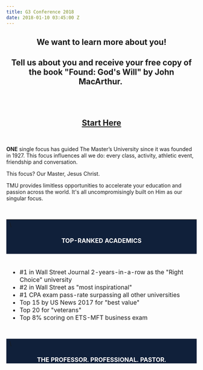 ```yaml
---
title: G3 Conference 2018
date: 2018-01-10 03:45:00 Z
---
```


<h2 style="text-align: center;">We want to learn more about you!</h2>
<h2 style="text-align: center;">Tell us about you  and receive your free copy of the book "Found: God's Will" by John MacArthur. </h2>
<h2 style="text-align: center;"> </h2>
<h2 style="text-align: center;"><a href="https://masters.tfaforms.net/217737">Start Here</a></h2>
<p> </p>
<p><strong>ONE</strong> single focus has guided The Master’s University since it was founded in 1927. This focus influences all we do: every class, activity, athletic event, friendship and conversation.</p>
<p>This focus? Our Master, Jesus Christ.</p>
<p>TMU provides limitless opportunities to accelerate your education and passion across the world. It's all uncompromisingly built on Him as our singular focus.</p>
<p> </p>
<table style="height: 380px; margin-left: auto; margin-right: auto;" width="669">
<tbody>
<tr>
<td style="width: 660px; background-color: #10203a;">\
<h4 style="text-align: center;"><span style="color: #ffffff;">TOP-RANKED ACADEMICS</span></h4>
</td>
</tr>
<tr>
<td style="width: 660px;"><br />
<ul>
<li>#1 in Wall Street Journal 2-years-in-a-row as the "Right Choice" university</li>
<li>#2 in Wall Street as "most inspirational"</li>
<li>#1 CPA exam pass-rate surpassing all other universities</li>
<li>Top 15 by US News 2017 for "best value"</li>
<li>Top 20 for "veterans"</li>
<li>Top 8% scoring on ETS-MFT business exam</li>
</ul>
</td>
</tr>
<tr>
<td style="width: 660px;"> </td>
</tr>
<tr>
<td style="width: 660px; background-color: #10203a;">\
<h4 style="text-align: center;"><span style="color: #ffffff;">THE PROFESSOR. PROFESSIONAL. PASTOR.</span></h4>
</td>
</tr>
<tr>
<td style="width: 660px;">Highly academically qualified and carefully selected professors teach all TMU classes through a Biblical perspective, usually in small class sizes meaning you receive the valuable individual guidance to accelerate your learning. Professors have real-world experience in their fields allowing them to create high-impact, in-demand curriculum. Many of our faculty also serve in various ministries in their churches and communities, therefore bringing their spiritual leadership skills into the classroom.</td>
</tr>
<tr>
<td style="width: 660px;"> </td>
</tr>
<tr>
<td style="width: 660px; background-color: #10203a;">\
<h4 style="text-align: center;"><span style="color: #ffffff;">CAREER ACCELERATION</span></h4>
</td>
</tr>
<tr>
<td style="width: 660px;">
<p>100\+ in-demand career paths offered across 13\+ majors including the new BA in <em>Marketing Media</em>. TMU offers among the best degrees to graduate with for salary potential and job satisfaction. Just look at the numbers:</p>
<ul>
<li>95% med-school acceptance rate</li>
<li>100% business and teacher graduate employment rate</li>
<li>162% salary growth for business alumni in California across a 10 year progression (average salary is $112,709)</li>
<li>Top 10 law schools accepting TMU graduates</li>
</ul>
</td>
</tr>
<tr>
<td style="width: 660px;"> </td>
</tr>
<tr>
<td style="width: 660px; background-color: #10203a;">\
<h4 style="text-align: center;"><span style="color: #ffffff;">VIBRANT, LIMITLESS STUDENT LIFE</span></h4>
</td>
</tr>
<tr>
<td style="width: 660px;">1000\+ diverse students at the beautiful campus in Southern California where mountains, beach, sun, fun, worship, travel, adventure, friends, sport, music...well, that's just part of your typical week!</td>
</tr>
<tr>
<td style="width: 660px;"> </td>
</tr>
<tr>
<td style="width: 660px; background-color: #10203a;">\
<h4 style="text-align: center;"><span style="color: #ffffff;">CHAMPIONSHIP ATHLETICS</span></h4>
</td>
</tr>
<tr>
<td style="width: 660px;">Including the new Olympic medalist Aquatics Program in addition to the women's, men's and intramural athletics teams and options. <em>Go Mustangs!</em></td>
</tr>
<tr>
<td style="width: 660px;"> </td>
</tr>
<tr>
<td style="width: 660px; background-color: #10203a;">\
<h4 style="text-align: center;"><span style="color: #ffffff;">INSPIRING & IMPACTFUL</span></h4>
</td>
</tr>
<tr>
<td style="width: 660px;">Choices in overseas study and global outreach trips to the TMU Israel Bible Exchange (IBEX) included in your enrollment, Italy, and multiple other locations to experience and in which to serve.</td>
</tr>
<tr>
<td style="width: 660px;"> </td>
</tr>
<tr>
<td style="width: 660px; background-color: #10203a;">\
<h4 style="text-align: center;"><span style="color: #ffffff;">WORLD-CLASS</span></h4>
</td>
</tr>
<tr>
<td style="width: 660px;">Music and arts programs including The Master's Chorale, Wind Ensemble, Women's Chamber Choir, Handbells, Chamber Strings, University Singers, TMU Orchestra, Opera and more.</td>
</tr>
<tr>
<td style="width: 660px;"> </td>
</tr>
<tr>
<td style="width: 660px;">
<p>Could The Master’s University be perfect for you? Let's develop your calling and find your passion.</p>
</td>
</tr>
</tbody>
</table>
<h4> </h4>
